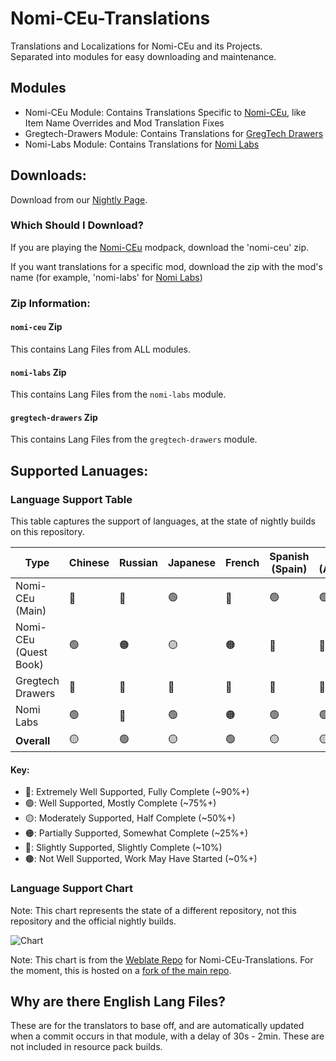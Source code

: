 # Nomi-CEu-Translations
Translations and Localizations for Nomi-CEu and its Projects.<br> Separated into modules for easy downloading and maintenance.

## Modules
- Nomi-CEu Module: Contains Translations Specific to [Nomi-CEu](https://github.com/Nomi-CEu/Nomi-CEu), like Item Name Overrides and Mod Translation Fixes
- Gregtech-Drawers Module: Contains Translations for [GregTech Drawers](https://github.com/Nomi-CEu/gregtech-drawers)
- Nomi-Labs Module: Contains Translations for [Nomi Labs](https://github.com/Nomi-CEu/Nomi-Labs)


## Downloads:
Download from our [Nightly Page](https://nightly.link/Nomi-CEu/Nomi-CEu-Translations/workflows/pushbuildpack/main?preview). 

### Which Should I Download?
If you are playing the [Nomi-CEu](https://github.com/Nomi-CEu/Nomi-CEu) modpack, download the 'nomi-ceu' zip.

If you want translations for a specific mod, download the zip with the mod's name (for example, 'nomi-labs' for [Nomi Labs](https://github.com/Nomi-CEu/Nomi-Labs))

### Zip Information:
#### `nomi-ceu` Zip
This contains Lang Files from ALL modules.

#### `nomi-labs` Zip
This contains Lang Files from the `nomi-labs` module.

#### `gregtech-drawers` Zip
This contains Lang Files from the `gregtech-drawers` module.

## Supported Lanuages:

### Language Support Table
This table captures the support of languages, at the state of nightly builds on this repository.

| Type                  | Chinese | Russian | Japanese | French | Spanish (Spain) | Spanish (Argentina)   | Turkish | Finnish |
| --------------------- | ------- | ------- | -------- | ------ | --------------- | --------------------- | ------- | ------- |
| Nomi-CEu (Main)       | 🔵      | 🔵      | 🟢       | 🔵     | 🟢              | 🟢                    | 🟠      | 🟤     |
| Nomi-CEu (Quest Book) | 🟢      | 🟠      | 🟡       | 🟠     | 🔴              | 🔴                    | 🟤      | 🟤     |
| Gregtech Drawers      | 🔵      | 🔵      | 🔵       | 🔵     | 🔵              | 🔵                    | 🔵      | 🟤     |
| Nomi Labs             | 🟢      | 🔵      | 🟢       | 🟠     | 🟢              | 🟢                    | 🟤      | 🔴     |
| **Overall**           | 🟡      | 🟢      | 🟡       | 🟢     | 🟡              | 🟡                    | 🟤      | 🟤     |

#### Key:
- 🔵: Extremely Well Supported, Fully Complete (~90%+)
- 🟢: Well Supported, Mostly Complete (~75%+)
- 🟡: Moderately Supported, Half Complete (~50%+)
- 🟠: Partially Supported, Somewhat Complete (~25%+)
- 🔴: Slightly Supported, Slightly Complete (~10%)
- 🟤: Not Well Supported, Work May Have Started (~0%+)

### Language Support Chart
Note: This chart represents the state of a different repository, not this repository and the official nightly builds.

![Chart](http://weblate.pantsu.moe/widget/nomi-ceu-translations/multi-blue.svg)

Note: This chart is from the [Weblate Repo](https://weblate.pantsu.moe/projects/nomi-ceu-translations/) for Nomi-CEu-Translations. For the moment, this is hosted on a [fork of the main repo](https://github.com/marisathewitch/Nomi-CEu-Translations).

## Why are there English Lang Files?
These are for the translators to base off, and are automatically updated when a commit occurs in that module, with a delay of 30s - 2min.
These are not included in resource pack builds.
